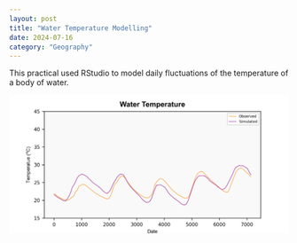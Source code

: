 ```yaml
---
layout: post
title: "Water Temperature Modelling"
date: 2024-07-16
category: "Geography"
---
```


This practical used RStudio to model daily fluctuations of the temperature of a body of water.

![Callibrated water temperature](/blog-Geography/images/WaterTemp.png)
